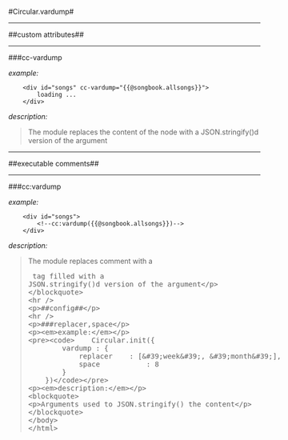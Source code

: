 #Circular.vardump#

----

##custom attributes##

----

###cc-vardump

*example:* 

		<div id="songs" cc-vardump="{{@songbook.allsongs}}">
			loading ...
		</div>
	

*description:*

> The module replaces the content of the node with a JSON.stringify()d version of the argument
>
----

##executable comments##

----

###cc:vardump

*example:* 

		<div id="songs">
			<!--cc:vardump({{@songbook.allsongs}})-->
		</div>

*description:*

> The module replaces comment with a <xmp> tag filled with a JSON.stringify()d version of the argument
>

----

##config##

----

###replacer,space

*example:* 

		Circular.init({
			vardump	: {
				replacer 	: ['week', 'month'],
				space			: 8
			}
		})

*description:*

> Arguments used to JSON.stringify() the content
>